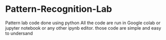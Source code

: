 # Pattern-Recognition-Lab
Pattern lab code done using python
All the code are run in Google colab or jupyter notebook or any other ipynb editor.
those code are simple and easy to undersand
